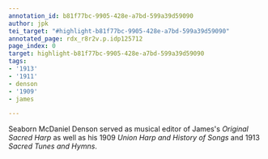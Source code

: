 ```yaml
---
annotation_id: b81f77bc-9905-428e-a7bd-599a39d59090
author: jpk
tei_target: "#highlight-b81f77bc-9905-428e-a7bd-599a39d59090"
annotated_page: rdx_r8r2v.p.idp125712
page_index: 0
target: highlight-b81f77bc-9905-428e-a7bd-599a39d59090
tags:
- '1913'
- '1911'
- denson
- '1909'
- james

---
```

Seaborn McDaniel Denson served as musical editor of James's *Original Sacred Harp* as well as his 1909 *Union Harp and History of Songs* and 1913 *Sacred Tunes and Hymns*.